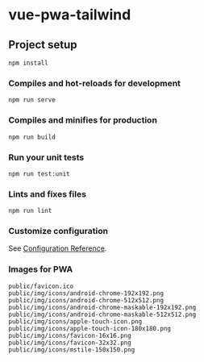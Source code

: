 # vue-pwa-tailwind

## Project setup
```
npm install
```

### Compiles and hot-reloads for development
```
npm run serve
```

### Compiles and minifies for production
```
npm run build
```

### Run your unit tests
```
npm run test:unit
```

### Lints and fixes files
```
npm run lint
```

### Customize configuration
See [Configuration Reference](https://cli.vuejs.org/config/).

### Images for PWA
```
public/favicon.ico
public/img/icons/android-chrome-192x192.png
public/img/icons/android-chrome-512x512.png
public/img/icons/android-chrome-maskable-192x192.png
public/img/icons/android-chrome-maskable-512x512.png
public/img/icons/apple-touch-icon.png
public/img/icons/apple-touch-icon-180x180.png
public/img/icons/favicon-16x16.png
public/img/icons/favicon-32x32.png
public/img/icons/mstile-150x150.png
```
